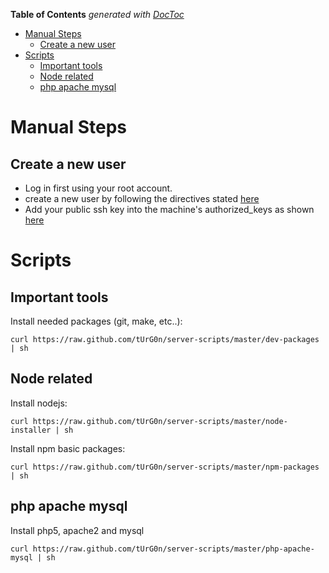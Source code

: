 **Table of Contents**  *generated with [DocToc](http://doctoc.herokuapp.com/)*

- [Manual Steps](#manual-steps)
	- [Create a new user](#create-a-new-user)
- [Scripts](#scripts)
	- [Important tools](#important-tools)
	- [Node related](#node-related)
	- [php apache mysql](#php-apache-mysql)

# Manual Steps

## Create a new user

* Log in first using your root account.
* create a new user by following the directives stated [here](http://clipboard.com/clip/LQcvw4nICMqjz1jdSTlg7IGrxjI1KAEvahLe)
* Add your public ssh key into the machine's authorized_keys as shown [here](http://clipboard.com/clip/LQcwYYrilCbrSi5vHD_Udpg8avI5A2byW0Te)

# Scripts

## Important tools

Install needed packages (git, make, etc..):

`` curl https://raw.github.com/tUrG0n/server-scripts/master/dev-packages | sh ``

## Node related

Install nodejs:

`` curl https://raw.github.com/tUrG0n/server-scripts/master/node-installer | sh ``

Install npm basic packages:

`` curl https://raw.github.com/tUrG0n/server-scripts/master/npm-packages | sh ``

## php apache mysql

Install php5, apache2 and mysql

`` curl https://raw.github.com/tUrG0n/server-scripts/master/php-apache-mysql | sh ``

